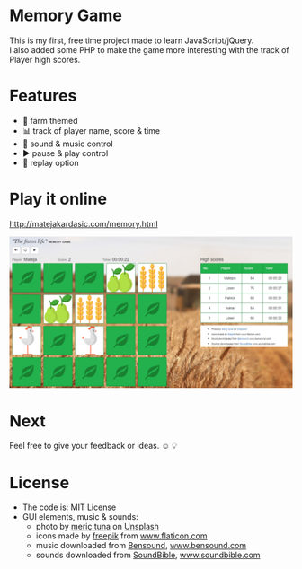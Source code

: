 # Memory Game
This is my first, free time project made to learn JavaScript/jQuery. <br>
I also added some PHP to make the game more interesting with the track of Player high scores.

# Features
-  🚜 farm themed  <br>
-  📊 track of player name, score & time  <br>
-  🎵 sound & music control  <br>
-  ▶️  pause & play control  <br>
-  🔄  replay option 

# Play it online
http://matejakardasic.com/memory.html

![alt text](https://github.com/mkardasic/memory-game/blob/master/game_screenshot.PNG)

# Next
Feel free to give your feedback or ideas. ☺️ 💡

# License
- The code is: MIT License
- GUI elements, music & sounds:
  - photo by <a href="https://unsplash.com/@tuna59">meriç tuna</a> on <a href="https://unsplash.com/search/farm">Unsplash</a>
  - icons made by <a href="http://www.flaticon.com/authors/freepik">freepik</a> from www.flaticon.com 
  - music downloaded from <a href="http://www.bensound.com">Bensound</a>, www.bensound.com 
  - sounds downloaded from <a href="http://www.soundbible.com/">SoundBible</a>, www.soundbible.com 
